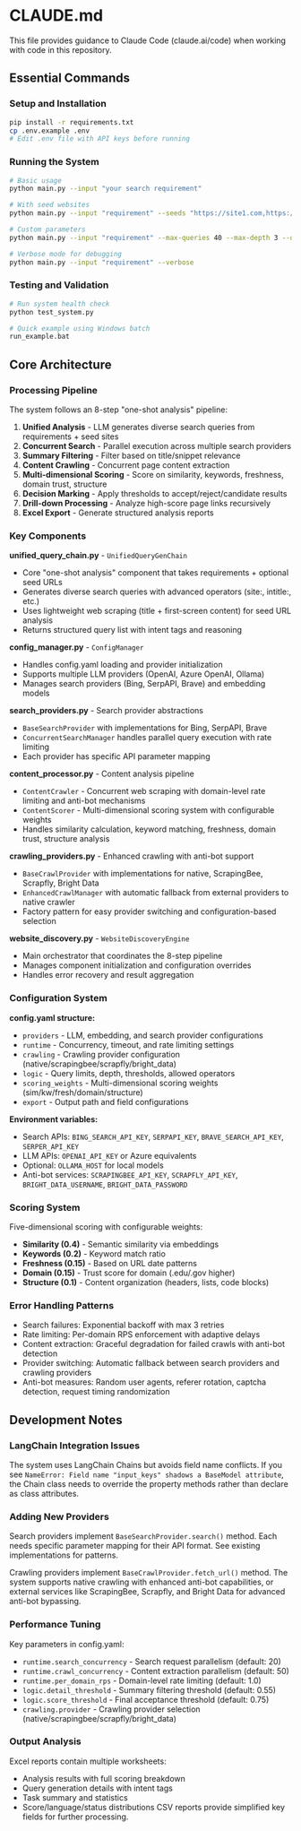 # CLAUDE.md

This file provides guidance to Claude Code (claude.ai/code) when working with code in this repository.

## Essential Commands

### Setup and Installation
```bash
pip install -r requirements.txt
cp .env.example .env
# Edit .env file with API keys before running
```

### Running the System
```bash
# Basic usage
python main.py --input "your search requirement"

# With seed websites
python main.py --input "requirement" --seeds "https://site1.com,https://site2.com"

# Custom parameters
python main.py --input "requirement" --max-queries 40 --max-depth 3 --output results.xlsx

# Verbose mode for debugging
python main.py --input "requirement" --verbose
```

### Testing and Validation
```bash
# Run system health check
python test_system.py

# Quick example using Windows batch
run_example.bat
```

## Core Architecture

### Processing Pipeline
The system follows an 8-step "one-shot analysis" pipeline:
1. **Unified Analysis** - LLM generates diverse search queries from requirements + seed sites
2. **Concurrent Search** - Parallel execution across multiple search providers
3. **Summary Filtering** - Filter based on title/snippet relevance
4. **Content Crawling** - Concurrent page content extraction
5. **Multi-dimensional Scoring** - Score on similarity, keywords, freshness, domain trust, structure
6. **Decision Marking** - Apply thresholds to accept/reject/candidate results
7. **Drill-down Processing** - Analyze high-score page links recursively
8. **Excel Export** - Generate structured analysis reports

### Key Components

**unified_query_chain.py** - `UnifiedQueryGenChain`
- Core "one-shot analysis" component that takes requirements + optional seed URLs
- Generates diverse search queries with advanced operators (site:, intitle:, etc.)
- Uses lightweight web scraping (title + first-screen content) for seed URL analysis
- Returns structured query list with intent tags and reasoning

**config_manager.py** - `ConfigManager`  
- Handles config.yaml loading and provider initialization
- Supports multiple LLM providers (OpenAI, Azure OpenAI, Ollama)
- Manages search providers (Bing, SerpAPI, Brave) and embedding models

**search_providers.py** - Search provider abstractions
- `BaseSearchProvider` with implementations for Bing, SerpAPI, Brave
- `ConcurrentSearchManager` handles parallel query execution with rate limiting
- Each provider has specific API parameter mapping

**content_processor.py** - Content analysis pipeline  
- `ContentCrawler` - Concurrent web scraping with domain-level rate limiting and anti-bot mechanisms
- `ContentScorer` - Multi-dimensional scoring system with configurable weights
- Handles similarity calculation, keyword matching, freshness, domain trust, structure analysis

**crawling_providers.py** - Enhanced crawling with anti-bot support
- `BaseCrawlProvider` with implementations for native, ScrapingBee, Scrapfly, Bright Data
- `EnhancedCrawlManager` with automatic fallback from external providers to native crawler
- Factory pattern for easy provider switching and configuration-based selection

**website_discovery.py** - `WebsiteDiscoveryEngine`
- Main orchestrator that coordinates the 8-step pipeline
- Manages component initialization and configuration overrides
- Handles error recovery and result aggregation

### Configuration System

**config.yaml structure:**
- `providers` - LLM, embedding, and search provider configurations
- `runtime` - Concurrency, timeout, and rate limiting settings  
- `crawling` - Crawling provider configuration (native/scrapingbee/scrapfly/bright_data)
- `logic` - Query limits, depth, thresholds, allowed operators
- `scoring_weights` - Multi-dimensional scoring weights (sim/kw/fresh/domain/structure)
- `export` - Output path and field configurations

**Environment variables:**
- Search APIs: `BING_SEARCH_API_KEY`, `SERPAPI_KEY`, `BRAVE_SEARCH_API_KEY`, `SERPER_API_KEY`
- LLM APIs: `OPENAI_API_KEY` or Azure equivalents
- Optional: `OLLAMA_HOST` for local models
- Anti-bot services: `SCRAPINGBEE_API_KEY`, `SCRAPFLY_API_KEY`, `BRIGHT_DATA_USERNAME`, `BRIGHT_DATA_PASSWORD`

### Scoring System
Five-dimensional scoring with configurable weights:
- **Similarity (0.4)** - Semantic similarity via embeddings
- **Keywords (0.2)** - Keyword match ratio
- **Freshness (0.15)** - Based on URL date patterns  
- **Domain (0.15)** - Trust score for domain (.edu/.gov higher)
- **Structure (0.1)** - Content organization (headers, lists, code blocks)

### Error Handling Patterns
- Search failures: Exponential backoff with max 3 retries
- Rate limiting: Per-domain RPS enforcement with adaptive delays
- Content extraction: Graceful degradation for failed crawls with anti-bot detection
- Provider switching: Automatic fallback between search providers and crawling providers
- Anti-bot measures: Random user agents, referer rotation, captcha detection, request timing randomization

## Development Notes

### LangChain Integration Issues
The system uses LangChain Chains but avoids field name conflicts. If you see `NameError: Field name "input_keys" shadows a BaseModel attribute`, the Chain class needs to override the property methods rather than declare as class attributes.

### Adding New Providers
Search providers implement `BaseSearchProvider.search()` method. Each needs specific parameter mapping for their API format. See existing implementations for patterns.

Crawling providers implement `BaseCrawlProvider.fetch_url()` method. The system supports native crawling with enhanced anti-bot capabilities, or external services like ScrapingBee, Scrapfly, and Bright Data for advanced anti-bot bypassing.

### Performance Tuning
Key parameters in config.yaml:
- `runtime.search_concurrency` - Search request parallelism (default: 20)
- `runtime.crawl_concurrency` - Content extraction parallelism (default: 50)  
- `runtime.per_domain_rps` - Domain-level rate limiting (default: 1.0)
- `logic.detail_threshold` - Summary filtering threshold (default: 0.55)
- `logic.score_threshold` - Final acceptance threshold (default: 0.75)
- `crawling.provider` - Crawling provider selection (native/scrapingbee/scrapfly/bright_data)

### Output Analysis
Excel reports contain multiple worksheets:
- Analysis results with full scoring breakdown
- Query generation details with intent tags
- Task summary and statistics
- Score/language/status distributions
CSV reports provide simplified key fields for further processing.